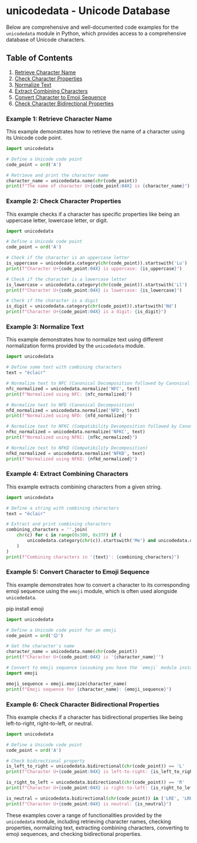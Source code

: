 # unicodedata - Unicode Database

Below are comprehensive and well-documented code examples for the `unicodedata` module in Python, which provides access to a comprehensive database of Unicode characters.

## Table of Contents

1. [Retrieve Character Name](#example-1-retrieve-character-name)
2. [Check Character Properties](#example-2-check-character-properties)
3. [Normalize Text](#example-3-normalize-text)
4. [Extract Combining Characters](#example-4-extract-combining-characters)
5. [Convert Character to Emoji Sequence](#example-5-convert-character-to-emoji-sequence)
6. [Check Character Bidirectional Properties](#example-6-check-character-bidirectional-properties)

### Example 1: Retrieve Character Name
This example demonstrates how to retrieve the name of a character using its Unicode code point.

```python
import unicodedata

# Define a Unicode code point
code_point = ord('A')

# Retrieve and print the character name
character_name = unicodedata.name(chr(code_point))
print(f"The name of character U+{code_point:04X} is {character_name}")
```

### Example 2: Check Character Properties
This example checks if a character has specific properties like being an uppercase letter, lowercase letter, or digit.

```python
import unicodedata

# Define a Unicode code point
code_point = ord('A')

# Check if the character is an uppercase letter
is_uppercase = unicodedata.category(chr(code_point)).startswith('Lu')
print(f"Character U+{code_point:04X} is uppercase: {is_uppercase}")

# Check if the character is a lowercase letter
is_lowercase = unicodedata.category(chr(code_point)).startswith('Ll')
print(f"Character U+{code_point:04X} is lowercase: {is_lowercase}")

# Check if the character is a digit
is_digit = unicodedata.category(chr(code_point)).startswith('Nd')
print(f"Character U+{code_point:04X} is a digit: {is_digit}")
```

### Example 3: Normalize Text
This example demonstrates how to normalize text using different normalization forms provided by the `unicodedata` module.

```python
import unicodedata

# Define some text with combining characters
text = "éclair"

# Normalize text to NFC (Canonical Decomposition followed by Canonical Composition)
nfc_normalized = unicodedata.normalize('NFC', text)
print(f"Normalized using NFC: {nfc_normalized}")

# Normalize text to NFD (Canonical Decomposition)
nfd_normalized = unicodedata.normalize('NFD', text)
print(f"Normalized using NFD: {nfd_normalized}")

# Normalize text to NFKC (Compatibility Decomposition followed by Canonical Composition)
nfkc_normalized = unicodedata.normalize('NFKC', text)
print(f"Normalized using NFKC: {nfkc_normalized}")

# Normalize text to NFKD (Compatibility Decomposition)
nfkd_normalized = unicodedata.normalize('NFKD', text)
print(f"Normalized using NFKD: {nfkd_normalized}")
```

### Example 4: Extract Combining Characters
This example extracts combining characters from a given string.

```python
import unicodedata

# Define a string with combining characters
text = "éclair"

# Extract and print combining characters
combining_characters = ''.join(
    chr(c) for c in range(0x300, 0x37F) if (
        unicodedata.category(chr(c)).startswith('Me') and unicodedata.decomposition(chr(c)) is not None
    )
)
print(f"Combining characters in '{text}': {combining_characters}")
```

### Example 5: Convert Character to Emoji Sequence
This example demonstrates how to convert a character to its corresponding emoji sequence using the `emoji` module, which is often used alongside `unicodedata`.

pip install emoji

```python
import unicodedata

# Define a Unicode code point for an emoji
code_point = ord('😊')

# Get the character's name
character_name = unicodedata.name(chr(code_point))
print(f"Character U+{code_point:04X} is '{character_name}'")

# Convert to emoji sequence (assuming you have the `emoji` module installed)
import emoji

emoji_sequence = emoji.emojize(character_name)
print(f"Emoji sequence for {character_name}: {emoji_sequence}")
```

### Example 6: Check Character Bidirectional Properties
This example checks if a character has bidirectional properties like being left-to-right, right-to-left, or neutral.

```python
import unicodedata

# Define a Unicode code point
code_point = ord('A')

# Check bidirectional property
is_left_to_right = unicodedata.bidirectional(chr(code_point)) == 'L'
print(f"Character U+{code_point:04X} is left-to-right: {is_left_to_right}")

is_right_to_left = unicodedata.bidirectional(chr(code_point)) == 'R'
print(f"Character U+{code_point:04X} is right-to-left: {is_right_to_left}")

is_neutral = unicodedata.bidirectional(chr(code_point)) in ('LRE', 'LRO', 'PDF', 'NSM', 'AL')
print(f"Character U+{code_point:04X} is neutral: {is_neutral}")
```

These examples cover a range of functionalities provided by the `unicodedata` module, including retrieving character names, checking properties, normalizing text, extracting combining characters, converting to emoji sequences, and checking bidirectional properties.
